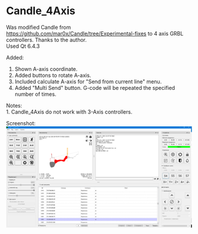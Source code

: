 # Candle_4Axis
Was modified Candle from <a href="https://github.com/mar0x/Candle/tree/Experimental-fixes"> https://github.com/mar0x/Candle/tree/Experimental-fixes</a> to 4 axis GRBL controllers. Thanks to the author.</br>
Used Qt 6.4.3 </p>
Added:
1. Shown A-axis coordinate.
2. Added buttons to rotate A-axis.
3. Included calculate A-axis for "Send from current line" menu.
4. Added "Multi Send" button. G-code will be repeated the specified number of times.
</p>
Notes: </br>
1. Candle_4Axis do not work with 3-Axis controllers.
</p>
Screenshot: </br>
<img src="https://github.com/Scunsys/Candle_4Axis/blob/main/screenshots/FullHDScreen.png">
